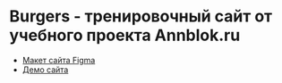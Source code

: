 # Burgers - тренировочный сайт от учебного проекта Annblok.ru

* [Макет сайта Figma](https://www.figma.com/file/8muxUNt1PwGH5byQR6LZG8/Burgers-Menu-Responsive?node-id=702%3A197)
* [Демо сайта](https://vilen67rus.github.io/Module01-Burger/menu.html)

